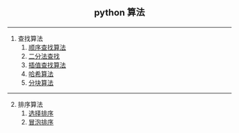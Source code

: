<div style="text-align: center"><p style="font-size: 20px"><b>python 算法</b></p></div>

---

1. 查找算法
   1.  [顺序查找算法](./查找算法/顺序查找算法.ipynb)
   2.  [二分法查找](./查找算法/二分法.ipynb)
   3. [插值查找算法](./查找算法/插值查找.ipynb)
   4. [哈希算法](./查找算法/哈希算法.ipynb)
   5. [分块算法](./查找算法/分块查找算法.ipynb)

---
 
2. 排序算法
   1. [选择排序](./排序算法/选择排序.ipynb)
   2. [冒泡排序](./排序算法/冒泡排序.ipynb)